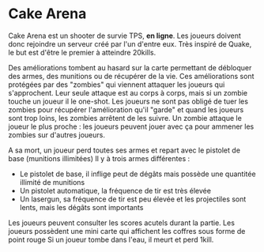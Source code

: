 # Cake Arena

Cake Arena est un shooter de survie TPS, **en ligne**. Les joueurs doivent donc rejoindre un serveur créé par l'un d'entre eux.
Très inspiré de Quake, le but est d'être le premier à atteindre 20kills.

Des améliorations tombent au hasard sur la carte permettant de débloquer des armes, des munitions ou de récupérer de la vie.
Ces améliorations sont protégées par des "zombies" qui viennent attaquer les joueurs qui s'approchent.
Leur seule attaque est au corps à corps, mais si un zombie touche un joueur il le one-shot.
Les joueurs ne sont pas obligé de tuer les zombies pour récupérer l'amélioration qu'il "garde" et quand les joueurs sont trop loins, les zombies arrêtent de les suivre.
Un zombie attaque le joueur le plus proche : les joueurs peuvent jouer avec ça pour ammener les zombies sur d'autres joueurs.

A sa mort, un joueur perd toutes ses armes et repart avec le pistolet de base (munitions illimitées)
Il y à trois armes différentes :
* Le pistolet de base, il inflige peut de dégâts mais possède une quantitée illimité de munitions
* Un pistolet automatique, la fréquence de tir est très élevée
* Un lasergun, sa fréquence de tir est peu élevée et les projectiles sont lents, mais les dégâts sont importants

Les joueurs peuvent consulter les scores acutels durant la partie.
Les joueurs possèdent une mini carte qui affichent les coffres sous forme de point rouge
Si un joueur tombe dans l'eau, il meurt et perd 1kill.
